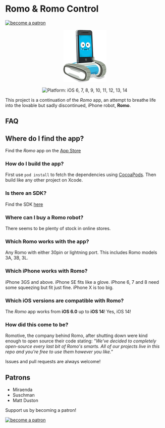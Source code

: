 # Romo & Romo Control
<a href="https://www.patreon.com/bePatron?u=5127277" target="_blank"><img alt="become a patron" src="https://c5.patreon.com/external/logo/become_a_patron_button.png" height="35px"></a>

<p align="center">
<img src="https://raw.githubusercontent.com/Navideck/Romo/master/Assets.xcassets/Missions/Editor/Actions/Turn/romoTurn28.imageset/romoTurn28%401x.png"/>
</p>

<p align="center" >
<img src="https://img.shields.io/badge/platform-iOS%206,%207,%208,%209,%2010,%2011,%2012,%2013,%2014-blue.svg" alt="Platform: iOS 6, 7, 8, 9, 10, 11, 12, 13, 14" /></p>

This project is a continuation of the *Romo* app, an attempt to breathe life into the lovable but sadly discontinued, iPhone robot, **Romo**.

## FAQ

## Where do I find the app?
Find the *Romo* app on the [App Store](https://itunes.apple.com/us/app/romo/id1436292886)

### How do I build the app?
First use ```pod install``` to fetch the dependencies using [CocoaPods](https://cocoapods.org/). Then build like any other project on Xcode.

### Is there an SDK?
Find the SDK [here](https://github.com/Navideck/Romo-iOS-SDK)

### Where can I buy a Romo robot?
There seems to be plenty of stock in online stores.

### Which Romo works with the app?
Any Romo with either 30pin or lightning port. This includes Romo models 3A, 3B, 3L.

### Which iPhone works with Romo?
iPhone 3GS and above. iPhone SE fits like a glove. iPhone 6, 7 and 8 need some squeezing but fit just fine. iPhone X is too big.

### Which iOS versions are compatible with Romo?
The *Romo* app works from **iOS 6.0** up to **iOS 14**! Yes, iOS 14!

### How did this come to be?
Romotive, the company behind Romo, after shutting down were kind enough to open source their code stating:
*"We've decided to completely open-source every last bit of Romo's smarts. All of our projects live in this repo and you're free to use them however you like."*

Issues and pull requests are always welcome!

## Patrons
* Miraenda
* Suschman
* Matt Duston

Support us by becoming a patron!

<a href="https://www.patreon.com/bePatron?u=5127277" target="_blank"><img alt="become a patron" src="https://c5.patreon.com/external/logo/become_a_patron_button.png" height="35px"></a>
